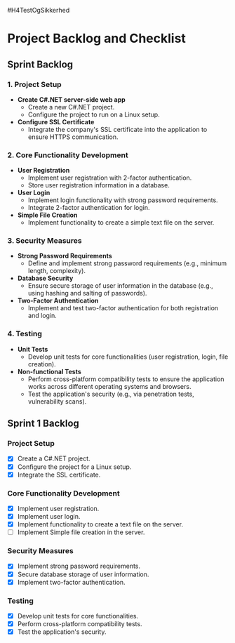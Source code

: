 #H4TestOgSikkerhed
# Project Backlog and Checklist

## Sprint Backlog

### 1. Project Setup
- **Create C#.NET server-side web app**
  - Create a new C#.NET project.
  - Configure the project to run on a Linux setup.
- **Configure SSL Certificate**
  - Integrate the company's SSL certificate into the application to ensure HTTPS communication.

### 2. Core Functionality Development
- **User Registration**
  - Implement user registration with 2-factor authentication.
  - Store user registration information in a database.
- **User Login**
  - Implement login functionality with strong password requirements.
  - Integrate 2-factor authentication for login.
- **Simple File Creation**
  - Implement functionality to create a simple text file on the server.

### 3. Security Measures
- **Strong Password Requirements**
  - Define and implement strong password requirements (e.g., minimum length, complexity).
- **Database Security**
  - Ensure secure storage of user information in the database (e.g., using hashing and salting of passwords).
- **Two-Factor Authentication**
  - Implement and test two-factor authentication for both registration and login.

### 4. Testing
- **Unit Tests**
  - Develop unit tests for core functionalities (user registration, login, file creation).
- **Non-functional Tests**
  - Perform cross-platform compatibility tests to ensure the application works across different operating systems and browsers.
  - Test the application's security (e.g., via penetration tests, vulnerability scans).

## Sprint 1 Backlog

### Project Setup
- [x] Create a C#.NET project.
- [x] Configure the project for a Linux setup.
- [x] Integrate the SSL certificate.

### Core Functionality Development
- [x] Implement user registration.
- [x] Implement user login.
- [x] Implement functionality to create a text file on the server.
- [ ] Implement Simple file creation in the server.

### Security Measures
- [x] Implement strong password requirements.
- [x] Secure database storage of user information.
- [x] Implement two-factor authentication.

### Testing
- [x] Develop unit tests for core functionalities.
- [x] Perform cross-platform compatibility tests.
- [x] Test the application's security.
